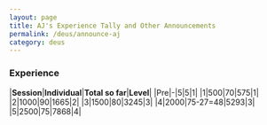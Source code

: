 ```yaml
---
layout: page
title: AJ's Experience Tally and Other Announcements
permalink: /deus/announce-aj
category: deus
---
```

### Experience

|__Session__|__Individual__|__Total so far__|__Level__|
|Pre|-|5|5|1|
|1|500|70|575|1|
|2|1000|90|1665|2|
|3|1500|80|3245|3|
|4|2000|75-27=48|5293|3|
|5|2500|75|7868|4|
